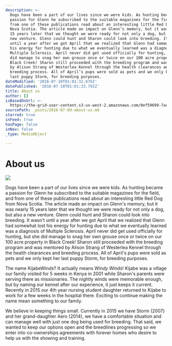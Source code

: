 ```yaml
---
description: >-
  Dogs have been a part of our lives since we were kids. As hunting became a
  passion for Glenn he subscribed to the suitable magazines for the field, and
  from one of these publications read about an interesting little Red Dog from
  Nova Scotia. The article made an impact on Glenn’s memory, but it was nearly
  15 years later that we thought we were ready for not only a dog, but also a
  new venture. Glenn could hunt and Sharon could look into breeding. It wasn’t
  until a year after we got April that we realized that Glenn had somewhat lost
  his energy for hunting due to what we eventually learned was a diagnosis of
  Multiple Sclerosis. April never did get used officially for hunting, but she
  did manage to snag her own grouse once or twice on our 100 acre property in
  Black Creek! Sharon still proceeded with the breeding program and was mentored
  by Alison Strang of Westerlea Kennel through the health clearances and
  breeding process. All of April’s pups were sold as pets and we only kept her
  last puppy Storm, for breeding purposes.
dateModified: '2016-07-10T01:01:32.676Z'
datePublished: '2016-07-10T01:01:33.791Z'
title: About us
author: []
isBasedOnUrl: >-
  https://the-grid-user-content.s3-us-west-2.amazonaws.com/0ef59699-7acd-4251-8755-d45356d655e6.jpg
sourcePath: _posts/2016-07-09-about-us.md
starred: true
inFeed: true
hasPage: false
inNav: false
_type: MediaObject

---
```

# About us
![](https://imgflo.herokuapp.com/graph/vahj1ThiexotieMo/27de228b3316300afa5957cdc019d948/croprotate.jpg?cropheight=3596&cropwidth=5392&degrees=0&input=https%3A%2F%2Fthe-grid-user-content.s3-us-west-2.amazonaws.com%2F0ef59699-7acd-4251-8755-d45356d655e6.jpg&x=0&y=0)

Dogs have been a part of our lives since we were kids. As hunting became a passion for Glenn he subscribed to the suitable magazines for the field, and from one of these publications read about an interesting little Red Dog from Nova Scotia. The article made an impact on Glenn's memory, but it was nearly 15 years later that we thought we were ready for not only a dog, but also a new venture. Glenn could hunt and Sharon could look into breeding. It wasn't until a year after we got April that we realized that Glenn had somewhat lost his energy for hunting due to what we eventually learned was a diagnosis of Multiple Sclerosis. April never did get used officially for hunting, but she did manage to snag her own grouse once or twice on our 100 acre property in Black Creek! Sharon still proceeded with the breeding program and was mentored by Alison Strang of Westerlea Kennel through the health clearances and breeding process. All of April's pups were sold as pets and we only kept her last puppy Storm, for breeding purposes.

The name KijabeWinds? It actually means _Windy Winds_! Kijabe was a village our family visited for 5 weeks in Kenya in 2001 while Sharon's parents were serving there as missionaries. The nightly winds were memorable enough, but by naming our kennel after our experience, it just keeps it current. Recently in 2015 our 4th year nursing student daughter returned to Kijabe to work for a few weeks in the hospital there. Exciting to continue making the name mean something to our family.

We believe in keeping things small. Currently in 2015 we have Storm (2007) and her grand-daughter Aero (2014), we have a comfortable situation and can manage well with just one dog being used for breeding. That said, we wanted to keep our options open and the breedlines progressing so we enter into co-ownerships agreements with forever homes who desire to help us with the showing and training.
